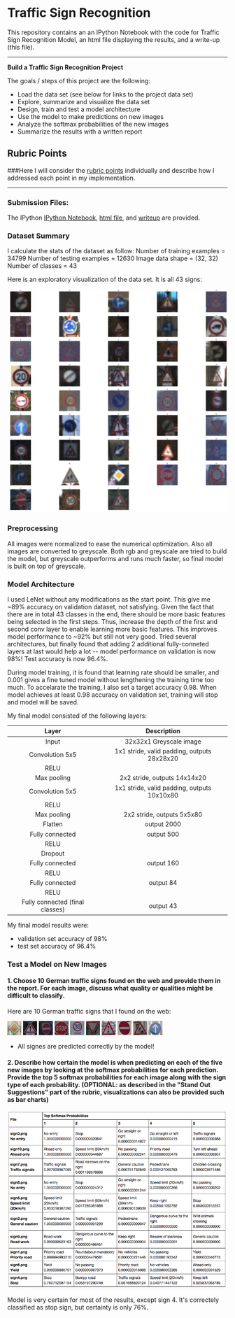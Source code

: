 # **Traffic Sign Recognition** 

This repository contains an an IPython Notebook with the code for Traffic Sign Recognition Model, an html file displaying the results, and a write-up (this file).

---

**Build a Traffic Sign Recognition Project**

The goals / steps of this project are the following:
* Load the data set (see below for links to the project data set)
* Explore, summarize and visualize the data set
* Design, train and test a model architecture
* Use the model to make predictions on new images
* Analyze the softmax probabilities of the new images
* Summarize the results with a written report


## Rubric Points
###Here I will consider the [rubric points](https://review.udacity.com/#!/rubrics/481/view) individually and describe how I addressed each point in my implementation.  

---
### Submission Files:
The IPython [IPython Notebook](https://github.com/jingxia/CarND-Traffic-Sign-Classifier-Project/blob/master/Traffic_Sign_Classifier.ipynb), [html file](https://github.com/jingxia/CarND-Traffic-Sign-Classifier-Project/blob/master/Traffic_Sign_Classifier.html), and [writeup](https://github.com/jingxia/CarND-Traffic-Sign-Classifier-Project/blob/master/writeup_template.md) are provided.

### Dataset Summary
I calculate the stats of the dataset as follow:
Number of training examples = 34799
Number of testing examples = 12630
Image data shape = (32, 32)
Number of classes = 43


Here is an exploratory visualization of the data set. It is all 43 signs:

![alt text](./img/desc1.png "descriptive plot")


### Preprocessing
All images were normalized to ease the numerical optimization. Also all images are converted to greyscale. Both rgb and greyscale are tried to build the model, but greyscale outperforms and runs much faster, so final model is built on top of greyscale. 


### Model Architecture
I used LeNet without any modifications as the start point. This give me ~89% accuracy on validation dataset, not satisfying. Given the fact that there are in total 43 classes in the end, there should be more basic features being selected in the first steps. Thus, increase the depth of the first and second conv layer to enable learning more basic features. This improves model performance to ~92% but still not very good. Tried several architectures, but finally found that adding 2 additional fully-conneted layers at last would help a lot -- model performance on validation is now 98%! Test accuracy is now 96.4%. 

During model training, it is found that learning rate should be smaller, and 0.001 gives a fine tuned model without lengthening the training time too much. To accelarate the training, I also set a target accuracy 0.98. When model achieves at least 0.98 accuracy on validation set, training will stop and model will be saved. 


My final model consisted of the following layers:

| Layer         		|     Description	        					| 
|:---------------------:|:---------------------------------------------:| 
| Input         		| 32x32x1 Greyscale image   							| 
| Convolution 5x5     	| 1x1 stride, valid padding, outputs 28x28x20 	|
| RELU					|												|
| Max pooling	      	| 2x2 stride,  outputs 14x14x20 				|
| Convolution 5x5     	| 1x1 stride, valid padding, outputs 10x10x80 	|
| RELU					|												|
| Max pooling	      	| 2x2 stride,  outputs 5x5x80 				|
| Flatten		| output 2000        									|
| Fully connected		| output 500        									|
| RELU					|												|
| Dropout					|												|
| Fully connected		| output 160        									|
| RELU					|												|
| Fully connected		| output 84        									|
| RELU					|												|
| Fully connected (final classes)		| output 43        									|


My final model results were:
* validation set accuracy of 98% 
* test set accuracy of 96.4%


### Test a Model on New Images

#### 1. Choose 10 German traffic signs found on the web and provide them in the report. For each image, discuss what quality or qualities might be difficult to classify.

Here are 10 German traffic signs that I found on the web:

![alt text](./new_signs/sign1.png) 
![alt text](./new_signs/sign2.png) 
![alt text](./new_signs/sign3.png) 
![alt text](./new_signs/sign4.png) 
![alt text](./new_signs/sign5.png) 
![alt text](./new_signs/sign6.png) 
![alt text](./new_signs/sign7.png) 
![alt text](./new_signs/sign8.png) 
![alt text](./new_signs/sign9.png) 
![alt text](./new_signs/sign10.png) 

* All signes are predicted correctly by the model!


#### 2. Describe how certain the model is when predicting on each of the five new images by looking at the softmax probabilities for each prediction. Provide the top 5 softmax probabilities for each image along with the sign type of each probability. (OPTIONAL: as described in the "Stand Out Suggestions" part of the rubric, visualizations can also be provided such as bar charts)

![alt text](./img/pred.png) 

Model is very certain for most of the results, except sign 4. It's correctely classified as stop sign, but certainty is only 76%. 
